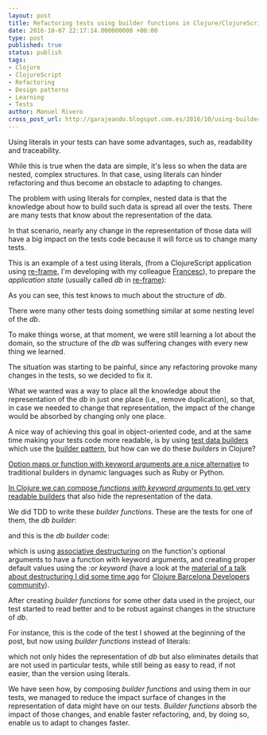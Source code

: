 ```yaml
---
layout: post
title: Refactoring tests using builder functions in Clojure/ClojureScript
date: 2016-10-07 22:17:14.000000000 +00:00
type: post
published: true
status: publish
tags:
- Clojure
- ClojureScript
- Refactoring
- Design patterns
- Learning
- Tests
author: Manuel Rivero
cross_post_url: http://garajeando.blogspot.com.es/2016/10/using-builders-to-remove-duplication-in.html
---
```

<p>
  Using literals in your tests can have some advantages, such as, readability and traceability. 
</p>

<p>
  While this is true when the data are simple, it's less so when the data are nested, complex structures.
In that case, using literals can hinder refactoring and thus become an obstacle to adapting to changes.
</p>

<p>
  The problem with using literals for complex, nested data is that the knowledge about how to build such data is spread all over the tests. There are many tests that know about the representation of the data.
</p>

<p>
  In that scenario, nearly any change in the representation of those data will have a big impact on the tests code because it will force us to change many tests.
</p>

<p>
  This is an example of a test using literals, (from a ClojureScript application
using <a href="https://github.com/Day8/re-frame" target="_blank">re-frame</a>, I'm developing with my colleague <a href="https://twitter.com/zesc" target="_blank">Francesc</a>), to prepare the <i>application state</i> (usually called <i>db</i> in <a href="https://github.com/Day8/re-frame" target="_blank">re-frame</a>):
</p>

<script src="https://gist.github.com/trikitrok/50a48e7899ba820ca140835112e8ad0b.js"></script>

<p>
  As you can see, this test knows to much about the structure of <i>db</i>. 
</p>

<p>
  There were many other tests doing something similar at some nesting level of the <i>db</i>. 
</p>

<p>
  To make things worse, at that moment, we were still learning a lot about the domain, so the structure of the <i>db</i> was suffering changes with every new thing we learned. 
</p>

<p>
  The situation was starting to be painful, since any refactoring provoke many changes in the tests, so we decided to fix it.
</p>

<p>
  What we wanted was a way to place all the knowledge about the representation of the <i>db</i> in just one place (i.e., remove duplication), so that, in case we needed to change that representation, the impact of the change would be absorbed by changing only one place.
</p>

<p> 
  A nice way of achieving this goal in object-oriented code, and at the same time making your tests code more readable, is by using <a href="http://www.natpryce.com/articles/000714.html" target="_blank">test data builders</a> which use the <a href="https://en.wikipedia.org/wiki/Builder_pattern" target="_blank">builder pattern</a>, but how can we do these <i>builders</i> in Clojure?
</p>

<p>
  <a href="https://aphyr.com/posts/321-builders-vs-option-maps" target="_blank">Option maps or function with keyword arguments are a nice alternative</a> to traditional builders in dynamic languages such as Ruby or Python.
</p>

<p>
  <a href="http://stackoverflow.com/questions/12633670/whats-the-clojure-way-to-builder-pattern" target="_blank">In Clojure we can compose <i>functions with keyword arguments</i> to get very readable builders</a> that also hide the representation of the data.
</p>

<p>
  We did TDD to write these <i>builder functions</i>. These are the tests for one of them, the <i>db builder</i>:
</p>

<script src="https://gist.github.com/trikitrok/093f10a3af82422d1eff8a83323aa7a7.js"></script>

<p>
  and this is the <i>db builder</i> code:
</p>

<script src="https://gist.github.com/trikitrok/1832b30d4a397acc0d24c3659edf1161.js"></script>

<p>
  which is using <a href="http://clojure.org/guides/destructuring" target="_blank">associative destructuring</a> on the function's optional arguments to have a function with keyword arguments, and creating proper default values using the <i>:or keyword</i> (have a look at the <a href="https://gist.github.com/trikitrok/e24b0a8ecacf8c1ae726" target="_blank">material of a talk about destructuring I did some time ago</a> for <a href="http://www.meetup.com/ClojureBCN/" target="_blank">Clojure Barcelona Developers community</a>).
</p>

<p>
  After creating <i>builder functions</i> for some other data used in the project, our test started to read better and to be robust against changes in the structure of <i>db</i>.
</p>

<p>
  For instance, this is the code of the test I showed at the beginning of the post, but now using <i>builder functions</i> instead of literals:
</p>

<script src="https://gist.github.com/trikitrok/e8a8244ebc0fa82352bb8003a82da077.js"></script>

<p>
  which not only hides the representation of <i>db</i> but also eliminates details that are not used in particular tests, while still being as easy to read, if not easier, than the version using literals.
</p>

<p>
  We have seen how, by composing <i>builder functions</i> and using them in our tests, we managed to reduce the impact surface of changes in the representation of data might have on our tests. <i>Builder functions</i> absorb the impact of those changes, and enable faster refactoring, and, by doing so, enable us to adapt to changes faster.
</p>